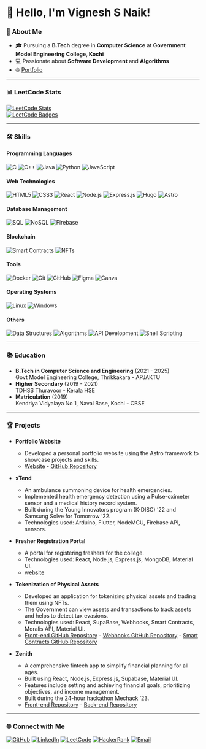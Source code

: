 # 👋 Hello, I'm Vignesh S Naik!

### 🌟 About Me

- 🎓 Pursuing a **B.Tech** degree in **Computer Science** at **Government Model Engineering College, Kochi**
- 💻 Passionate about **Software Development** and **Algorithms**
- 🌐 [Portfolio](https://vigneshsnaik.github.io)

---

### 📊 LeetCode Stats

[![LeetCode Stats](https://leetcard.jacoblin.cool/naik-ji?ext=heatmap)](https://leetcode.com/naik-ji/)
<br>
[![LeetCode Badges](https://leetcode-badge-showcase.vercel.app/api?username=naik-ji&theme=github-dark)](https://leetcode.com/naik-ji/)

---

### 🛠️ Skills

#### Programming Languages

![C](https://img.shields.io/badge/C-A8B9CC?style=for-the-badge&logo=c&logoColor=black)
![C++](https://img.shields.io/badge/C++-00599C?style=for-the-badge&logo=c%2B%2B&logoColor=white)
![Java](https://img.shields.io/badge/Java-007396?style=for-the-badge&logo=java&logoColor=white)
![Python](https://img.shields.io/badge/Python-3776AB?style=for-the-badge&logo=python&logoColor=white)
![JavaScript](https://img.shields.io/badge/JavaScript-F7DF1E?style=for-the-badge&logo=javascript&logoColor=black)

#### Web Technologies

![HTML5](https://img.shields.io/badge/HTML5-E34F26?style=for-the-badge&logo=html5&logoColor=white)
![CSS3](https://img.shields.io/badge/CSS3-1572B6?style=for-the-badge&logo=css3&logoColor=white)
![React](https://img.shields.io/badge/React-61DAFB?style=for-the-badge&logo=react&logoColor=black)
![Node.js](https://img.shields.io/badge/Node.js-339933?style=for-the-badge&logo=nodedotjs&logoColor=white)
![Express.js](https://img.shields.io/badge/Express.js-000000?style=for-the-badge&logo=express&logoColor=white)
![Hugo](https://img.shields.io/badge/Hugo-FF4088?style=for-the-badge&logo=hugo&logoColor=white)
![Astro](https://img.shields.io/badge/Astro-FF5A03?style=for-the-badge&logo=astro&logoColor=white)

#### Database Management

![SQL](https://img.shields.io/badge/SQL-4479A1?style=for-the-badge&logo=sql&logoColor=white)
![NoSQL](https://img.shields.io/badge/NoSQL-E34F26?style=for-the-badge&logo=nosql&logoColor=white)
![Firebase](https://img.shields.io/badge/Firebase-FFCA28?style=for-the-badge&logo=firebase&logoColor=black)

#### Blockchain

![Smart Contracts](https://img.shields.io/badge/Smart%20Contracts-FFB6C1?style=for-the-badge&logo=ethereum&logoColor=black)
![NFTs](https://img.shields.io/badge/NFTs-4B0082?style=for-the-badge&logo=nft&logoColor=white)

#### Tools

![Docker](https://img.shields.io/badge/Docker-2496ED?style=for-the-badge&logo=docker&logoColor=white)
![Git](https://img.shields.io/badge/Git-F05032?style=for-the-badge&logo=git&logoColor=white)
![GitHub](https://img.shields.io/badge/GitHub-181717?style=for-the-badge&logo=github&logoColor=white)
![Figma](https://img.shields.io/badge/Figma-F24E1E?style=for-the-badge&logo=figma&logoColor=white)
![Canva](https://img.shields.io/badge/Canva-00C4CC?style=for-the-badge&logo=canva&logoColor=white)

#### Operating Systems

![Linux](https://img.shields.io/badge/Linux-FCC624?style=for-the-badge&logo=linux&logoColor=black)
![Windows](https://img.shields.io/badge/Windows-0078D6?style=for-the-badge&logo=windows&logoColor=white)

#### Others

![Data Structures](https://img.shields.io/badge/Data%20Structures-00599C?style=for-the-badge&logo=datastax&logoColor=white)
![Algorithms](https://img.shields.io/badge/Algorithms-FF5733?style=for-the-badge&logo=algolia&logoColor=white)
![API Development](https://img.shields.io/badge/API%20Development-48A9A6?style=for-the-badge&logo=apigee&logoColor=white)
![Shell Scripting](https://img.shields.io/badge/Shell%20Scripting-4EAA25?style=for-the-badge&logo=gnu-bash&logoColor=white)

---

### 📚 Education

- **B.Tech in Computer Science and Engineering** (2021 - 2025)  
  Govt Model Engineering College, Thrikkakara - APJAKTU
- **Higher Secondary** (2019 - 2021)  
  TDHSS Thuravoor - Kerala HSE
- **Matriculation** (2019)  
  Kendriya Vidyalaya No 1, Naval Base, Kochi - CBSE

---

### 🏆 Projects

- **Portfolio Website**

  - Developed a personal portfolio website using the Astro framework to showcase projects and skills.
  - [Website](https://vigneshsnaik.github.io/) - [GitHub Repository](https://github.com/vigneshsnaik)

- **xTend**

  - An ambulance summoning device for health emergencies.
  - Implemented health emergency detection using a Pulse-oximeter sensor and a medical history record system.
  - Built during the Young Innovators program (K-DISC) ’22 and Samsung Solve for Tomorrow ’22.
  - Technologies used: Arduino, Flutter, NodeMCU, Firebase API, sensors.

- **Fresher Registration Portal**

  - A portal for registering freshers for the college.
  - Technologies used: React, Node.js, Express.js, MongoDB, Material UI.
  - [website](https://register.mec.ac.in/)

- **Tokenization of Physical Assets**

  - Developed an application for tokenizing physical assets and trading them using NFTs.
  - The Government can view assets and transactions to track assets and helps to detect tax evasions.
  - Technologies used: React, SupaBase, Webhooks, Smart Contracts, Moralis API, Material UI.
  - [Front-end GitHub Repository](https://github.com/vigneshsnaik/dbms-miniproject-frontend) - [Webhooks GitHub Repository](https://github.com/vigneshsnaik/dbms-moralis-integration) - [Smart Contracts GitHub Repository](https://github.com/Arshad-3/dbms-web3-contract)

- **Zenith**
  - A comprehensive fintech app to simplify financial planning for all ages.
  - Built using React, Node.js, Express.js, Supabase, Material UI.
  - Features include setting and achieving financial goals, prioritizing objectives, and income management.
  - Built during the 24-hour hackathon Mechack ’23.
  - [Front-end Repository](https://github.com/hacksh4w/zenith-frontend) - [Back-end Repository](https://github.com/alllenshibu/mechack)

---

### 🌐 Connect with Me

[![GitHub](https://img.shields.io/badge/GitHub-181717?style=for-the-badge&logo=github&logoColor=white)](https://github.com/vigneshsnaik)
[![LinkedIn](https://img.shields.io/badge/LinkedIn-0A66C2?style=for-the-badge&logo=linkedin&logoColor=white)](https://www.linkedin.com/in/naik-ji/)
[![LeetCode](https://img.shields.io/badge/LeetCode-FFA116?style=for-the-badge&logo=leetcode&logoColor=black)](https://leetcode.com/naik-ji/)
[![HackerRank](https://img.shields.io/badge/HackerRank-00EA64?style=for-the-badge&logo=hackerrank&logoColor=black)](https://www.hackerrank.com/naikji)
[![Email](https://img.shields.io/badge/Email-D14836?style=for-the-badge&logo=gmail&logoColor=white)](mailto:vigneshsnaik03@gmail.com)
